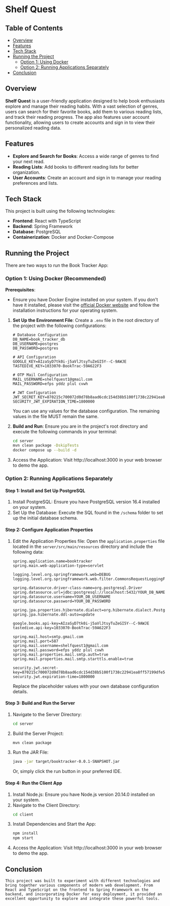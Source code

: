 # Shelf Quest

## Table of Contents
- [Overview](#overview)
- [Features](#features)
- [Tech Stack](#tech-stack)
- [Running the Project](#running-the-project)
  - [Option 1: Using Docker](#option-1-using-docker)
  - [Option 2: Running Applications Separately](#option-2-running-applications-separately)
- [Conclusion](#conclusion)

## Overview

 **Shelf Quest** is a user-friendly application designed to help book enthusiasts explore and manage their reading habits. With a vast selection of genres, users can search for their favorite books, add them to various reading lists, and track their reading progress. The app also features user account functionality, allowing users to create accounts and sign in to view their personalized reading data.

## Features

- **Explore and Search for Books**: Access a wide range of genres to find your next read.
- **Reading Lists**: Add books to different reading lists for better organization.
- **User Accounts**: Create an account and sign in to manage your reading preferences and lists.

## Tech Stack

This project is built using the following technologies:

- **Frontend**: React with TypeScript
- **Backend**: Spring Framework
- **Database**: PostgreSQL
- **Containerization**: Docker and Docker-Compose

## Running the Project

There are two ways to run the Book Tracker App:

### Option 1: Using Docker (Recommended)

**Prerequisites**: 
- Ensure you have Docker Engine installed on your system. If you don't have it installed, please visit the [official Docker website](https://docs.docker.com/get-docker/) and follow the installation instructions for your operating system.

1. **Set Up the Environment File**:
   Create a `.env` file in the root directory of the project with the following configurations:

   ```env
   # Database Configuration
   DB_NAME=book_tracker_db
   DB_USERNAME=postgres
   DB_PASSWORD=postgres

   # API Configuration
   GOOGLE_KEY=AIzaSyD7tk0i-j5aVlJtsyTuZeGI5Y--C-9AWJE
   TASTEDIVE_KEY=1033070-BookTrac-59A622F3

   # OTP Mail Configuration
   MAIL_USERNAME=shelfquest1@gmail.com
   MAIL_PASSWORD=efps yddz plul cvwh

   # JWT Configuration
   JWT_SECRET_KEY=870215c700072d0d78b8aad6cdc154d38b5100f1738c22941ea8ff57199dfe5b
   SECURITY_JWT_EXPIRATION_TIME=1800000
   ```

   You can use any values for the database configuration. The remaining values in the file MUST remain the same.

2. **Build and Run**: 
   Ensure you are in the project's root directory and execute the following commands in your terminal:
   ```bash
   cd server
   mvn clean package -DskipTests
   docker compose up --build -d
   ```

3. Access the Application: Visit http://localhost:3000 in your web browser to demo the app.


### Option 2: Running Applications Separately

#### Step 1: Install and Set Up PostgreSQL
1. Install PostgreSQL: Ensure you have PostgreSQL version 16.4 installed on your system.
2. Set Up the Database: Execute the SQL found in the `/schema` folder to set up the initial database schema.

#### Step 2: Configure Application Properties
1. Edit the Application Properties file: Open the `application.properties` file located in the `server/src/main/resources` directory and include the following data:

   ```properties
   spring.application.name=booktracker
   spring.main.web-application-type=servlet

   logging.level.org.springframework.web=DEBUG
   logging.level.org.springframework.web.filter.CommonsRequestLoggingFilter=DEBUG

   spring.datasource.driver-class-name=org.postgresql.Driver
   spring.datasource.url=jdbc:postgresql://localhost:5432/YOUR_DB_NAME
   spring.datasource.username=YOUR_DB_USERNAME
   spring.datasource.password=YOUR_DB_PASSWORD

   spring.jpa.properties.hibernate.dialect=org.hibernate.dialect.PostgreSQLDialect
   spring.jpa.hibernate.ddl-auto=update

   google.books.api-key=AIzaSyD7tk0i-j5aVlJtsyTuZeGI5Y--C-9AWJE
   tastedive.api-key=1033070-BookTrac-59A622F3

   spring.mail.host=smtp.gmail.com
   spring.mail.port=587
   spring.mail.username=shelfquest1@gmail.com
   spring.mail.password=efps yddz plul cvwh
   spring.mail.properties.mail.smtp.auth=true
   spring.mail.properties.mail.smtp.starttls.enable=true

   security.jwt.secret-key=870215c700072d0d78b8aad6cdc154d38b5100f1738c22941ea8ff57199dfe5b
   security.jwt.expiration-time=1800000
   ```

   Replace the placeholder values with your own database configuration details.

#### Step 3: Build and Run the Server
1. Navigate to the Server Directory:
   ```bash
   cd server
   ```
2. Build the Server Project:
   ```bash
   mvn clean package
   ```
3. Run the JAR File:
   ```bash
   java -jar target/booktracker-0.0.1-SNAPSHOT.jar
   ```
   Or, simply click the run button in your preferred IDE.

#### Step 4: Run the Client App
1. Install Node.js: Ensure you have Node.js version 20.14.0 installed on your system.
2. Navigate to the Client Directory:
   ```bash
   cd client
   ```
3. Install Dependencies and Start the App:
   ```bash
   npm install
   npm start
   ```
4. Access the Application: Visit http://localhost:3000 in your web browser to demo the app.

## Conclusion ##
    This project was built to experiment with different technologies and bring together various components of modern web development. From React and TypeScript on the frontend to Spring Framework on the backend, and incorporating Docker for easy deployment, it provided an excellent opportunity to explore and integrate these powerful tools.
